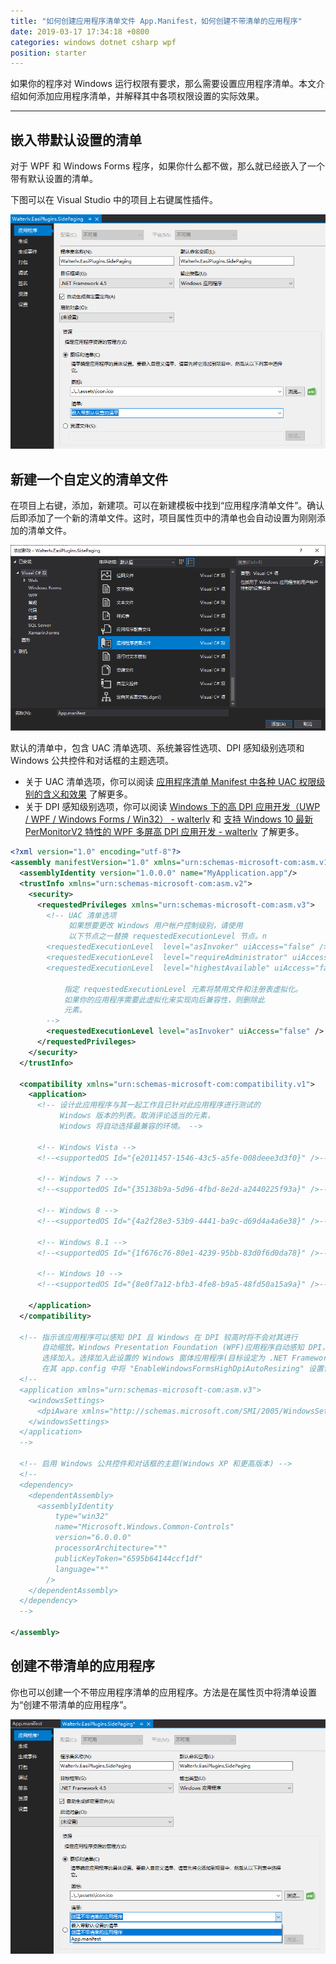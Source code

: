 ```yaml
---
title: "如何创建应用程序清单文件 App.Manifest，如何创建不带清单的应用程序"
date: 2019-03-17 17:34:18 +0800
categories: windows dotnet csharp wpf
position: starter
---
```


如果你的程序对 Windows 运行权限有要求，那么需要设置应用程序清单。本文介绍如何添加应用程序清单，并解释其中各项权限设置的实际效果。

---

<div id="toc"></div>

## 嵌入带默认设置的清单

对于 WPF 和 Windows Forms 程序，如果你什么都不做，那么就已经嵌入了一个带有默认设置的清单。

下图可以在 Visual Studio 中的项目上右键属性插件。

![嵌入带默认设置的清单](/static/posts/2019-03-17-15-40-41.png)

## 新建一个自定义的清单文件

在项目上右键，添加，新建项。可以在新建模板中找到“应用程序清单文件”。确认后即添加了一个新的清单文件。这时，项目属性页中的清单也会自动设置为刚刚添加的清单文件。

![按照清单模板新建清单](/static/posts/2019-03-17-15-42-37.png)

默认的清单中，包含 UAC 清单选项、系统兼容性选项、DPI 感知级别选项和 Windows 公共控件和对话框的主题选项。

- 关于 UAC 清单选项，你可以阅读 [应用程序清单 Manifest 中各种 UAC 权限级别的含义和效果](/post/requested-execution-level-of-application-manifest) 了解更多。
- 关于 DPI 感知级别选项，你可以阅读 [Windows 下的高 DPI 应用开发（UWP / WPF / Windows Forms / Win32） - walterlv](/post/windows-high-dpi-development) 和 [支持 Windows 10 最新 PerMonitorV2 特性的 WPF 多屏高 DPI 应用开发 - walterlv](/post/windows-high-dpi-development-for-wpf) 了解更多。

```xml
<?xml version="1.0" encoding="utf-8"?>
<assembly manifestVersion="1.0" xmlns="urn:schemas-microsoft-com:asm.v1">
  <assemblyIdentity version="1.0.0.0" name="MyApplication.app"/>
  <trustInfo xmlns="urn:schemas-microsoft-com:asm.v2">
    <security>
      <requestedPrivileges xmlns="urn:schemas-microsoft-com:asm.v3">
        <!-- UAC 清单选项
             如果想要更改 Windows 用户帐户控制级别，请使用
             以下节点之一替换 requestedExecutionLevel 节点。n
        <requestedExecutionLevel  level="asInvoker" uiAccess="false" />
        <requestedExecutionLevel  level="requireAdministrator" uiAccess="false" />
        <requestedExecutionLevel  level="highestAvailable" uiAccess="false" />

            指定 requestedExecutionLevel 元素将禁用文件和注册表虚拟化。
            如果你的应用程序需要此虚拟化来实现向后兼容性，则删除此
            元素。
        -->
        <requestedExecutionLevel level="asInvoker" uiAccess="false" />
      </requestedPrivileges>
    </security>
  </trustInfo>

  <compatibility xmlns="urn:schemas-microsoft-com:compatibility.v1">
    <application>
      <!-- 设计此应用程序与其一起工作且已针对此应用程序进行测试的
           Windows 版本的列表。取消评论适当的元素，
           Windows 将自动选择最兼容的环境。 -->

      <!-- Windows Vista -->
      <!--<supportedOS Id="{e2011457-1546-43c5-a5fe-008deee3d3f0}" />-->

      <!-- Windows 7 -->
      <!--<supportedOS Id="{35138b9a-5d96-4fbd-8e2d-a2440225f93a}" />-->

      <!-- Windows 8 -->
      <!--<supportedOS Id="{4a2f28e3-53b9-4441-ba9c-d69d4a4a6e38}" />-->

      <!-- Windows 8.1 -->
      <!--<supportedOS Id="{1f676c76-80e1-4239-95bb-83d0f6d0da78}" />-->

      <!-- Windows 10 -->
      <!--<supportedOS Id="{8e0f7a12-bfb3-4fe8-b9a5-48fd50a15a9a}" />-->

    </application>
  </compatibility>

  <!-- 指示该应用程序可以感知 DPI 且 Windows 在 DPI 较高时将不会对其进行
       自动缩放。Windows Presentation Foundation (WPF)应用程序自动感知 DPI，无需
       选择加入。选择加入此设置的 Windows 窗体应用程序(目标设定为 .NET Framework 4.6 )还应
       在其 app.config 中将 "EnableWindowsFormsHighDpiAutoResizing" 设置设置为 "true"。-->
  <!--
  <application xmlns="urn:schemas-microsoft-com:asm.v3">
    <windowsSettings>
      <dpiAware xmlns="http://schemas.microsoft.com/SMI/2005/WindowsSettings">true</dpiAware>
    </windowsSettings>
  </application>
  -->

  <!-- 启用 Windows 公共控件和对话框的主题(Windows XP 和更高版本) -->
  <!--
  <dependency>
    <dependentAssembly>
      <assemblyIdentity
          type="win32"
          name="Microsoft.Windows.Common-Controls"
          version="6.0.0.0"
          processorArchitecture="*"
          publicKeyToken="6595b64144ccf1df"
          language="*"
        />
    </dependentAssembly>
  </dependency>
  -->

</assembly>
```

## 创建不带清单的应用程序

你也可以创建一个不带应用程序清单的应用程序。方法是在属性页中将清单设置为“创建不带清单的应用程序”。

![创建不带清单的应用程序](/static/posts/2019-03-17-15-48-41.png)
